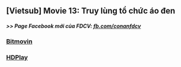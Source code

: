 ## []()
## [Vietsub] Movie 13: Truy lùng tổ chức áo đen

##### >> Page Facebook mới của FDCV: [fb.com/conanfdcv](https://fb.com/conanfdcv)
### [Bitmovin](https://bitmovin.com/demos/stream-test?format=hls&manifest=https://raw.githubusercontent.com/admin1509/admin1509/main/fdcv.xyz/watch-mv/167/index.m3u8)
### [HDPlay](https://hdplay.se/?HLSP2P=https://raw.githubusercontent.com/admin1509/admin1509/main/fdcv.xyz/watch-mv/167/index.m3u8)
